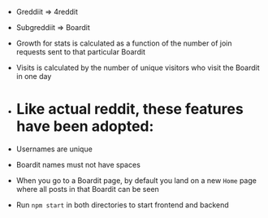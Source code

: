 - Greddiit => 4reddit
- Subgreddiit => Boardit

- Growth for stats is calculated as a function of the number of join requests sent to that particular Boardit
- Visits is calculated by the number of unique visitors who visit the Boardit in one day

- # Like actual reddit, these features have been adopted:
- Usernames are unique
- Boardit names must not have spaces
- When you go to a Boardit page, by default you land on a new `Home` page where all posts in that Boardit can be seen

- Run `npm start` in both directories to start frontend and backend